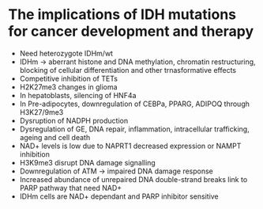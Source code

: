 # The implications of IDH mutations for cancer development and therapy

* Need heterozygote IDHm/wt
* IDHm -> aberrant histone and DNA methylation, chromatin restructuring, blocking of cellular differentiation and other trnasformative effects
* Competitive inhibition of TETs
* H2K27me3 changes in glioma
* In hepatoblasts, silencing of HNF4a
* In Pre-adipocytes, downregulation of CEBPa, PPARG, ADIPOQ through H3K27/9me3
* Dysruption of NADPH production
* Dysregulation of GE, DNA repair, inflammation, intracellular trafficking, ageing and cell death
* NAD+ levels is low due to NAPRT1 decreased expression or NAMPT inhibition
* H3K9me3 disrupt DNA damage signalling
* Downregulation of ATM -> impaired DNA damage response
* Increased abundance of unrepaired DNA double-strand breaks link to PARP pathway that need NAD+
* IDHm cells are NAD+ dependant and PARP inhibitor sensitive
